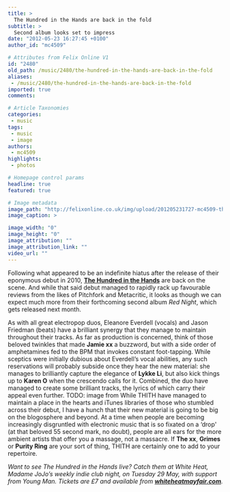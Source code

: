 ```yaml
---
title: >
  The Hundred in the Hands are back in the fold
subtitle: >
  Second album looks set to impress
date: "2012-05-23 16:27:45 +0100"
author_id: "mc4509"

# Attributes from Felix Online V1
id: "2480"
old_path: /music/2480/the-hundred-in-the-hands-are-back-in-the-fold
aliases:
 - /music/2480/the-hundred-in-the-hands-are-back-in-the-fold
imported: true
comments:

# Article Taxonomies
categories:
 - music
tags:
 - music
 - image
authors:
 - mc4509
highlights:
 - photos

# Homepage control params
headline: true
featured: true

# Image metadata
image_path: "http://felixonline.co.uk/img/upload/201205231727-mc4509-thith1.jpg"
image_caption: >

image_width: "0"
image_height: "0"
image_attribution: ""
image_attribution_link: ""
video_url: ""
---
```


Following what appeared to be an indefinite hiatus after the release of their eponymous debut in 2010, [__The Hundred in the Hands__](http://www.myspace.com/thehundredinthehands) are back on the scene. And while that said debut managed to rapidly rack up favourable reviews from the likes of Pitchfork and Metacritic, it looks as though we can expect much more from their forthcoming second album _Red Night_, which gets released next month.

As with all great electropop duos, Eleanore Everdell (vocals) and Jason Friedman (beats) have a brilliant synergy that they manage to maintain throughout their tracks. As far as production is concerned, think of those beloved twinkles that made __Jamie xx__ a buzzword, but with a side order of amphetamines fed to the BPM that invokes constant foot-tapping. While sceptics were initially dubious about Everdell’s vocal abilities, any such reservations will probably subside once they hear the new material: she manages to brilliantly capture the elegance of __Lykke Li__, but also kick things up to __Karen O__ when the crescendo calls for it. Combined, the duo have managed to create some brilliant tracks, the lyrics of which carry their appeal even further.
TODO: image from
While THITH have managed to maintain a place in the hearts and iTunes libraries of those who stumbled across their debut, I have a hunch that their new material is going to be big on the blogosphere and beyond. At a time when people are becoming increasingly disgruntled with electronic music that is so fixated on a ‘drop' (at that beloved 55 second mark, no doubt), people are all ears for the more ambient artists that offer you a massage, not a massacre. If __The xx__, __Grimes__ or __Purity Ring__ are your sort of thing, THITH are certainly one to add to your repertoire.

_Want to see The Hundred in the Hands live? Catch them at White Heat, Madame JoJo’s weekly indie club night, on Tuesday 29 May, with support from Young Man. Tickets are £7 and available from [__whiteheatmayfair.com__](http://whiteheatmayfair.com)._
